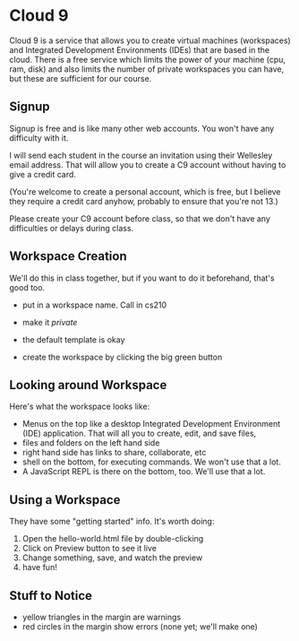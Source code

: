 # Cloud 9

Cloud 9 is a service that allows you to create virtual machines
(workspaces) and Integrated Development Environments (IDEs) that are based
in the cloud. There is a free service which limits the power of your
machine (cpu, ram, disk) and also limits the number of private workspaces
you can have, but these are sufficient for our course.

## Signup

Signup is free and is like many other web accounts. You won't have any
difficulty with it.

I will send each student in the course an invitation using their Wellesley
email address. That will allow you to create a C9 account without having
to give a credit card.

(You're welcome to create a personal account, which is free, but I believe
they require a credit card anyhow, probably to ensure that you're not 13.)

Please create your C9 account before class, so that we don't have any
difficulties or delays during class.

## Workspace Creation

We'll do this in class together, but if you want to do it beforehand,
that's good too.

* put in a workspace name. Call in cs210

* make it *private*

* the default template is okay

* create the workspace by clicking the big green button

## Looking around Workspace

Here's what the workspace looks like:




* Menus on the top like a desktop Integrated Development Environment (IDE)
  application. That will all you to create, edit, and save files,
* files and folders on the left hand side
* right hand side has links to share, collaborate, etc
* shell on the bottom, for executing commands. We won't use that a lot.
* A JavaScript REPL is there on the bottom, too. We'll use that a lot.

## Using a Workspace

They have some "getting started" info. It's worth doing:

1. Open the hello-world.html file by double-clicking
1. Click on Preview button to see it live
1. Change something, save, and watch the preview
1. have fun!

## Stuff to Notice

* yellow triangles in the margin are warnings
* red circles in the margin show errors (none yet; we'll make one)


